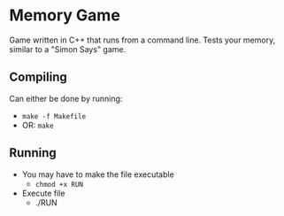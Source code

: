 # Memory Game
Game written in C++ that runs from a command line. Tests your memory, similar to a "Simon Says" game.

## Compiling
Can either be done by running:
* `make -f Makefile`
* OR: `make`

## Running
* You may have to make the file executable
  * `chmod +x RUN`
* Execute file
  * ./RUN
